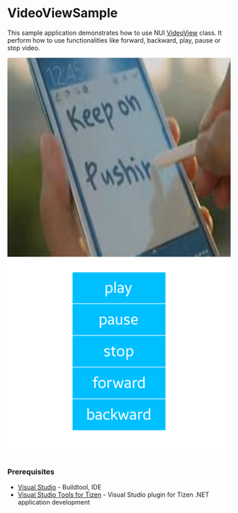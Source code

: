 # VideoViewSample
This sample application demonstrates how to use NUI [VideoView](https://samsung.github.io/TizenFX/latest/api/Tizen.NUI.BaseComponents.VideoView.html) class. It perform how to use functionalities like forward, backward, play, pause or stop video.

![MainPage](./VideoViewSS.png)

### Prerequisites
* [Visual Studio](https://www.visualstudio.com/) - Buildtool, IDE
* [Visual Studio Tools for Tizen](https://docs.tizen.org/application/vstools/install) - Visual Studio plugin for Tizen .NET application development
